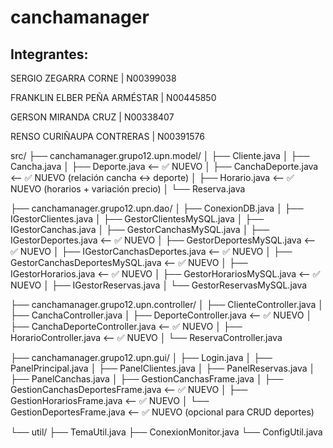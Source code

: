 # canchamanager

Integrantes:
-----------

SERGIO ZEGARRA CORNE | N00399038 

FRANKLIN ELBER PEÑA ARMÉSTAR | N00445850 

GERSON MIRANDA CRUZ | N00338407 

RENSO CURIÑAUPA CONTRERAS | N00391576



src/
├── canchamanager.grupo12.upn.model/
│   ├── Cliente.java
│   ├── Cancha.java
│   ├── Deporte.java              <-- ✅ NUEVO
│   ├── CanchaDeporte.java        <-- ✅ NUEVO (relación cancha ↔ deporte)
│   ├── Horario.java              <-- ✅ NUEVO (horarios + variación precio)
│   └── Reserva.java

├── canchamanager.grupo12.upn.dao/
│   ├── ConexionDB.java
│   ├── IGestorClientes.java
│   ├── GestorClientesMySQL.java
│   ├── IGestorCanchas.java
│   ├── GestorCanchasMySQL.java
│   ├── IGestorDeportes.java      <-- ✅ NUEVO
│   ├── GestorDeportesMySQL.java  <-- ✅ NUEVO
│   ├── IGestorCanchasDeportes.java <-- ✅ NUEVO
│   ├── GestorCanchasDeportesMySQL.java <-- ✅ NUEVO
│   ├── IGestorHorarios.java      <-- ✅ NUEVO
│   ├── GestorHorariosMySQL.java  <-- ✅ NUEVO
│   ├── IGestorReservas.java
│   └── GestorReservasMySQL.java

├── canchamanager.grupo12.upn.controller/
│   ├── ClienteController.java
│   ├── CanchaController.java
│   ├── DeporteController.java    <-- ✅ NUEVO
│   ├── CanchaDeporteController.java <-- ✅ NUEVO
│   ├── HorarioController.java    <-- ✅ NUEVO
│   └── ReservaController.java

├── canchamanager.grupo12.upn.gui/
│   ├── Login.java
│   ├── PanelPrincipal.java
│   ├── PanelClientes.java
│   ├── PanelReservas.java
│   ├── PanelCanchas.java
│   ├── GestionCanchasFrame.java
│   ├── GestionCanchasDeportesFrame.java <-- ✅ NUEVO
│   ├── GestionHorariosFrame.java        <-- ✅ NUEVO
│   └── GestionDeportesFrame.java        <-- ✅ NUEVO (opcional para CRUD deportes)

└── util/
    ├── TemaUtil.java
    ├── ConexionMonitor.java
    └── ConfigUtil.java
